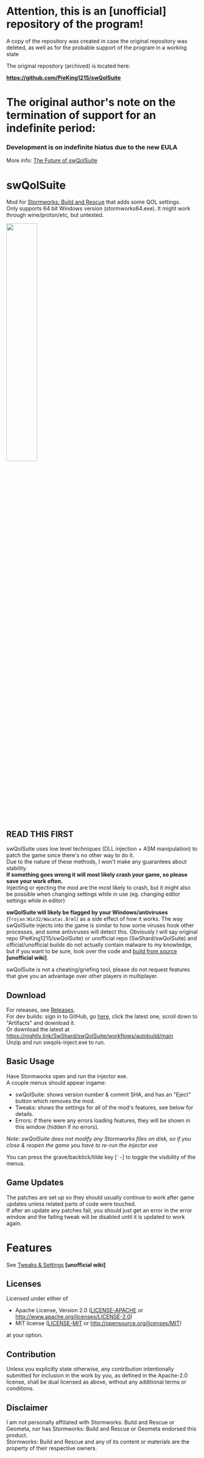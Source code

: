 # Attention, this is an [unofficial] repository of the program!

A copy of the repository was created in case the original repository was deleted, as well as for the probable support of the program in a working state

The original repository (archived) is located here:

**https://github.com/PieKing1215/swQolSuite**

# The original author's note on the termination of support for an indefinite period:

### Development is on indefinite hiatus due to the new EULA

More info: [The Future of swQolSuite](https://github.com/PieKing1215/swQolSuite/issues/4)

# swQolSuite
Mod for [Stormworks: Build and Rescue](https://store.steampowered.com/app/573090/Stormworks_Build_and_Rescue/) that adds some QOL settings.<br/>
Only supports 64 bit Windows version (stormworks64.exe). It might work through wine/proton/etc, but untested.

<img src="https://github.com/user-attachments/assets/cdff3e95-1c6f-4c14-9a02-fffd649d425f" style="width:40%" />

## READ THIS FIRST
swQolSuite uses low level techniques (DLL injection + ASM manipulation) to patch the game since there's no other way to do it.<br/>
Due to the nature of these methods, I won't make any guarantees about stability.<br/>
**If something goes wrong it will most likely crash your game, so please save your work often.**<br/>
Injecting or ejecting the mod are the most likely to crash, but it might also be possible when changing settings while in use (eg. changing editor settings while in editor)<br/>

**swQolSuite will likely be flagged by your Windows/antiviruses** (`Trojan:Win32/Wacatac.B!ml`) as a side effect of how it works. The way swQolSuite injects into the game is similar to how some viruses hook other processes, and some antiviruses will detect this.
Obviously I will say original repo (PieKing1215/swQolSuite) or unofficial repo (SwShard/swQolSuite) and official/unofficial builds do not actually contain malware to my knowledge, but if you want to be sure, look over the code and [build from source](https://github.com/SwShard/swQolSuite/wiki/Building) **[unofficial wiki]**.

swQolSuite is not a cheating/griefing tool, please do not request features that give you an advantage over other players in multiplayer.

## Download
For releases, see [Releases](../../releases).<br/>
For dev builds: sign in to GitHub, go [here](https://github.com/SwShard/swQolSuite/actions/workflows/autobuild.yml?query=branch%3Amain+is%3Asuccess), click the latest one, scroll down to "Artifacts" and download it.<br/>
Or download the latest at https://nightly.link/SwShard/swQolSuite/workflows/autobuild/main<br/>
Unzip and run swqols-inject.exe to run.

## Basic Usage
Have Stormworks open and run the injector exe.<br/>
A couple menus should appear ingame:
- swQolSuite: shows version number & commit SHA, and has an "Eject" button which removes the mod.<br/>
- Tweaks: shows the settings for all of the mod's features, see below for details.<br/>
- Errors: if there were any errors loading features, they will be shown in this window (hidden if no errors).<br/>

*Note: swQolSuite does not modify any Stormworks files on disk, so if you close & reopen the game you have to re-run the injector exe*

You can press the grave/backtick/tilde key [`` `~ ``] to toggle the visibility of the menus.

## Game Updates
The patches are set up so they should usually continue to work after game updates unless related parts of code were touched.<br/>
If after an update any patches fail, you should just get an error in the error window and the failing tweak will be disabled until it is updated to work again.

# Features
See [Tweaks & Settings](https://github.com/SwShard/swQolSuite/wiki/Tweaks-&-Settings) **[unofficial wiki]**

## Licenses

Licensed under either of

 * Apache License, Version 2.0
   ([LICENSE-APACHE](LICENSE-APACHE) or http://www.apache.org/licenses/LICENSE-2.0)
 * MIT license
   ([LICENSE-MIT](LICENSE-MIT) or http://opensource.org/licenses/MIT)

at your option.

## Contribution

Unless you explicitly state otherwise, any contribution intentionally submitted
for inclusion in the work by you, as defined in the Apache-2.0 license, shall be
dual licensed as above, without any additional terms or conditions.

## Disclaimer
I am not personally affiliated with Stormworks: Build and Rescue or Geometa, nor has Stormworks: Build and Rescue or Geometa endorsed this product.<br/>
Stormworks: Build and Rescue and any of its content or materials are the property of their respective owners.
